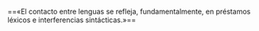 ==«El contacto entre lenguas se refleja, fundamentalmente, en préstamos léxicos e interferencias sintácticas.»==
